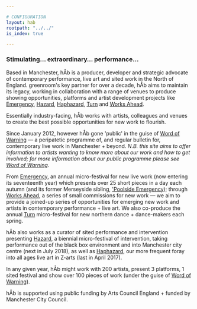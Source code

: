 ```yaml
---

# CONFIGURATION
layout: hab
rootpath: "../../"
is_index: true

---
```

    
        
### Stimulating… extraordinary… performance…   
        
Based in Manchester, hÅb is a producer, developer and strategic advocate of contemporary performance, live art and sited work in the North of England. greenroom's key partner for over a decade, hÅb aims to maintain its legacy, working in collaboration with a range of venues to produce showing opportunities, platforms and artist development projects like [Emergency](/hab/emergency), [Hazard](/hab/hazard), [Haphazard](/hab/haphazard), [Turn](/hab/turn) and [Works Ahead](/hab/worksahead).      
        
Essentially industry-facing, hÅb works with artists, colleagues and venues to create the best possible opportunities for new work to flourish.
        
Since January 2012, however hÅb gone 'public' in the guise of [Word of Warning](/index) — a peripatetic programme of, and regular bulletin for, contemporary live work in Manchester + beyond. *N.B. this site aims to offer information to artists wanting to know more about our work and how to get involved; for more information about our public programme please see [Word of Warning](/index).*   
        
From [Emergency](/hab/emergency), an annual micro-festival for new live work (now entering its seventeenth year) which presents over 25 short pieces in a day each autumn (and its former Merseyside sibling, ['Poolside Emergency](/hab/poolside)); through [Works Ahead](/hab/worksahead), a series of small commissions for new work — we aim to provide a joined-up series of opportunities for emerging new work and artists in contemporary performance + live art. We also co-produce the annual [Turn](/hab/turn) micro-festival for new northern dance + dance-makers each spring.    
        
hÅb also works as a curator of sited performance and intervention presenting [Hazard](/hab/hazard), a biennial micro-festival of intervention, taking performance out of the black box environment and into Manchester city centre (next in July 2018), as well as [Haphazard](/hab/haphazard), our more frequent foray into all ages live art in Z-arts (last in April 2017).             
        
In any given year, hÅb might work with 200 artists, present 3 platforms, 1 sited festival and show over 100 pieces of work (under the guise of [Word of Warning](/index)).      
         
hÅb is supported using public funding by Arts Council England + funded by Manchester City Council.
